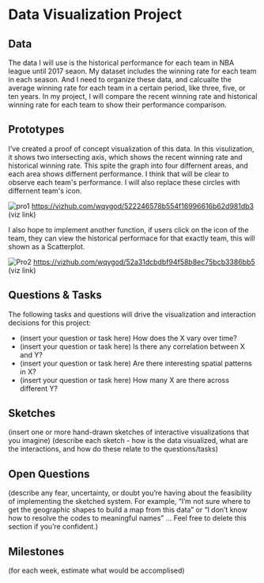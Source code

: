 # Data Visualization Project

## Data

The data I will use is the historical performance for each team in NBA league until 2017 seaon. My dataset includes the winning rate for each team in each season. And I need to organize these data, and calcualte the average winning rate for each team in a certain period, like three, five, or ten years. In my project, I will compare the recent winning rate and historical winning rate for each team to show their performance comparison.

## Prototypes

I’ve created a proof of concept visualization of this data. In this visulization, it shows two intersecting axis, which shows the recent winning rate and historical winning rate. This spite the graph into four differnent areas, and each area shows differnent performance. I think that will be clear to observe each team's performance. I will also replace these circles with differnent team's icon. 

![pro1](https://user-images.githubusercontent.com/54642539/220192532-59c55587-2c54-40f6-bef2-1e6389ca06b4.png)
https://vizhub.com/wqygod/522246578b554f16996616b62d981db3 (viz link)

I also hope to implement another function, if users click on the icon of the team, they can view the historical performace for that exactly team, this will shown as a Scatterplot. 

![Pro2](https://user-images.githubusercontent.com/54642539/220193445-912b1656-24ea-4ab1-adfa-805310226906.png)
https://vizhub.com/wqygod/52a31dcbdbf94f58b8ec75bcb3386bb5 (viz link)
## Questions & Tasks

The following tasks and questions will drive the visualization and interaction decisions for this project:

 * (insert your question or task here) How does the X vary over time?
 * (insert your question or task here) Is there any correlation between X and Y?
 * (insert your question or task here) Are there interesting spatial patterns in X?
 * (insert your question or task here) How many X are there across different Y?

## Sketches

(insert one or more hand-drawn sketches of interactive visualizations that you imagine)
(describe each sketch - how is the data visualized, what are the interactions, and how do these relate to the questions/tasks)

## Open Questions

(describe any fear, uncertainty, or doubt you’re having about the feasibility of implementing the sketched system. For example, “I’m not sure where to get the geographic shapes to build a map from this data” or “I don’t know how to resolve the codes to meaningful names” … Feel free to delete this section if you’re confident.)

## Milestones

(for each week, estimate what would be accomplised)
